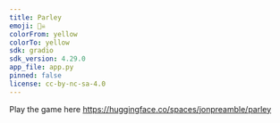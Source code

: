 ```yaml
---
title: Parley
emoji: 🏴‍☠️
colorFrom: yellow
colorTo: yellow
sdk: gradio
sdk_version: 4.29.0
app_file: app.py
pinned: false
license: cc-by-nc-sa-4.0
---
```


Play the game here https://huggingface.co/spaces/jonpreamble/parley
